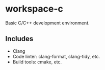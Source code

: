 # workspace-c
Basic C/C++ development environment.

## Includes
- Clang
- Code linter: clang-format, clang-tidy, etc.
- Build tools: cmake, etc.
